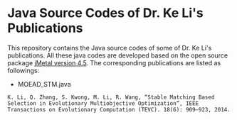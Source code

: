 # Java Source Codes of Dr. Ke Li's Publications

This repository contains the Java source codes of some of Dr. Ke Li's publications. All these java codes are developed based on the open source package [jMetal version 4.5](http://jmetal.sourceforge.net/). The corresponding publications are listed as followings:

- MOEAD_STM.java
~~~
K. Li, Q. Zhang, S. Kwong, M. Li, R. Wang, “Stable Matching Based Selection in Evolutionary Multiobjective Optimization”, IEEE Transactions on Evolutionary Computation (TEVC). 18(6): 909–923, 2014.
~~~
